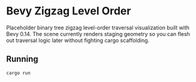 # Bevy Zigzag Level Order

Placeholder binary tree zigzag level-order traversal visualization built with Bevy 0.14. The scene currently renders staging geometry so you can flesh out traversal logic later without fighting cargo scaffolding.

## Running

```
cargo run
```
